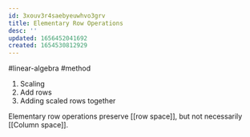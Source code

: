```yaml
---
id: 3xouv3r4saebyeuwhvo3grv
title: Elementary Row Operations
desc: ''
updated: 1656452041692
created: 1654530812929
---
```

#linear-algebra #method
1. Scaling
2. Add rows
3. Adding scaled rows together

Elementary row operations preserve [[row space]], but not necessarily [[Column space]].
